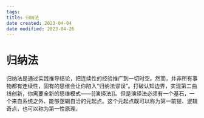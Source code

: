 ```yaml
---
tags:
title: 归纳法
date created: 2023-04-04
date modified: 2023-04-26
---
```


# 归纳法

归纳法是通过实践推导结论，把连续性的经验推广到一切时空。然而，并非所有事物都有连续性，固有的思维会让你陷入“归纳法谬误”。打破认知边界，实现第二曲线创新，你需要全新的思维模式——[[演绎法]]。但是演绎法必须有一个基石，一个来自系统之外、能够逻辑自洽的元起点。这个元起点既可以称为第一前提、逻辑奇点，也可以称为第一性原理。
